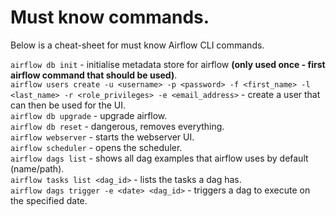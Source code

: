 # Must know commands.

Below is a cheat-sheet for must know Airflow CLI commands.

```airflow db init``` - initialise metadata store for airflow **(only used once - first airflow command that should be used)**.\
```airflow users create -u <username> -p <password> -f <first_name> -l <last_name> -r <role_privileges> -e <email_address>``` - create a user that can then be used for the UI.\
```airflow db upgrade``` - upgrade airflow.\
```airflow db reset``` - dangerous, removes everything.\
```airflow webserver``` - starts the webserver UI.\
```airflow scheduler``` - opens the scheduler.\
```airflow dags list``` - shows all dag examples that airflow uses by default (name/path).\
```airflow tasks list <dag_id>``` - lists the tasks a dag has.\
```airflow dags trigger -e <date> <dag_id>``` - triggers a dag to execute on the specified date.